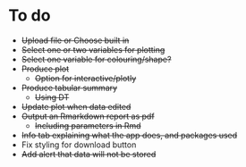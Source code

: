 # To do

- ~~Upload file or Choose built in~~
- ~~Select one or two variables for plotting~~
- ~~Select one variable for colouring/shape?~~
- ~~Produce plot~~
    - ~~Option for interactive/plotly~~
- ~~Produce tabular summary~~
    - ~~Using DT~~
- ~~Update plot when data edited~~
- ~~Output an Rmarkdown report as pdf~~
    - ~~Including parameters in Rmd~~
- ~~Info tab explaining what the app does, and packages used~~
- Fix styling for download button
- ~~Add alert that data will not be stored~~